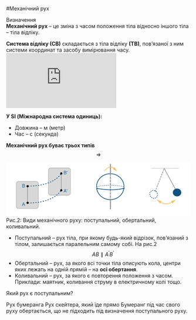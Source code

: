 #Механічний рух

<div class="eoz-wrap">
<span class="eoz">Визначення</span>
<div class="eoz-text">
<b>Механiчний рух</b> – це змiна з часом положення тiла <span class="p1">вiдносно</span> iншого тiла – тіла відліку.
<p></p>
<b>Система вiдлiку (СВ)</b> складається з тiла вiдлiку <b>(ТВ)</b>, пов’язаної з ним системи координат та засобу вимiрювання часу.
</div>
</div>

<div class="fluidMedia">
<iframe align="center" src="https://www.youtube.com/embed/gqTUn9VZThw" frameborder="0" allowfullscreen></iframe>
</div>
<div class="popup">
</div>

<p></p>

<span class="p1"><b>У SI (Міжнародна система одиниць):</b></span>
* Довжина – м (метр)
* Час – с (секунда)

**Механічний рух буває трьох типів** $$\Rightarrow$$

<img class="image"  src="/images/chapter_1/2.svg" />


<div class="caption">
Рис.2: Види механiчного руху: поступальний, обертальний, коливальний.
</div>


* <span class="p1">Поступальний</span> – рух тiла, при якому будь-який вiдрiзок, пов’язаний з тiлом, залишається паралельним самому собi. На рис.2 $$AB \parallel A^\prime B^\prime$$
* <span class="p1">Обертальний</span> – рух, за якого всi точки тiла описують кола, центри яких лежать на однiй прямiй – на **осi обертання**.
* <span class="p1">Коливальний</span> – рух, за якого є повторення положення з часом. Приклади: маятник, коливання струму в електричному колi тощо.


<quiz correctLabel="correct!" incorrectLabel="incorrect!" checkLabel="check ansert">
<question>
<p>Який рух є поступальним?</p>
<answer> Рух бумеранга</answer>
<answer correct> Рух скейтера, який їде прямо</answer>
<explanation>
Бумеранг під час свого руху обертається, що не підходить під визначення поступального руху.
</explanation>
</question>
</quiz>